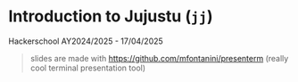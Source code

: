 # Introduction to Jujustu (`jj`)

Hackerschool AY2024/2025 - 17/04/2025

> slides are made with https://github.com/mfontanini/presenterm (really cool terminal presentation tool)

